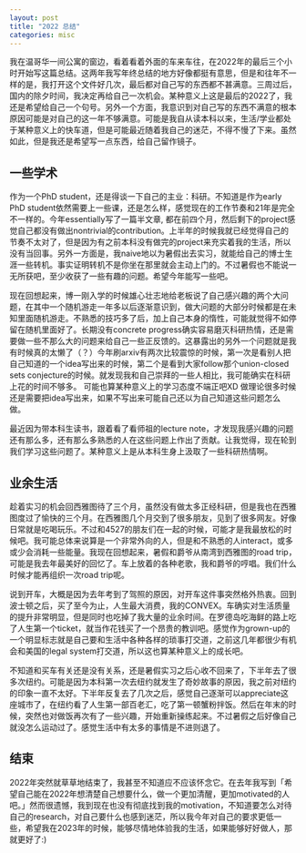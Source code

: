 ```yaml
---
layout: post
title: "2022 总结"
categories: misc
---
```


我在温哥华一间公寓的窗边，看着看着外面的车来车往，在2022年的最后三个小时开始写这篇总结。这两年我写年终总结的地方好像都挺有意思，但是和往年不一样的是，我打开这个文件好几次，最后都对自己写的东西都不甚满意。三周过后，国内的除夕时间，我决定再给自己一次机会。某种意义上这是最后的2022了，我还是希望给自己一个句号。另外一个方面，我意识到对自己写的东西不满意的根本原因可能是对自己的这一年不够满意。可能是我自从读本科以来，生活/学业都处于某种意义上的快车道，但是可能最近随着我自己的迷茫，不得不慢了下来。虽然如此，但是我还是希望写一点东西，给自己留作镜子。

## 一些学术

作为一个PhD student，还是得谈一下自己的主业：科研。不知道是作为early PhD student依然需要上一些课，还是怎么样，感觉现在的工作节奏和21年是完全不一样的。今年essentially写了一篇半文章, 都在前四个月，然后剩下的project感觉自己都没有做出nontrivial的contribution。上半年的时候我就已经觉得自己的节奏不太对了，但是因为有之前本科没有做完的project来充实着我的生活，所以没有当回事。另外一方面是，我naive地以为暑假出去实习，就能给自己的博士生涯一些转机。事实证明转机不是你坐在那里就会主动上门的。不过暑假也不能说一无所获吧，至少收获了一些有趣的问题。希望今年能写一些吧。

现在回想起来，博一刚入学的时候雄心壮志地给老板说了自己感兴趣的两个大问题，在其中一个随机游走一年多以后逐渐意识到，做大问题的大部分时候都是在未知里面随机游走。不熟悉的技巧多了后，加上自己本身的惰性，可能就觉得不如停留在随机里面好了。长期没有concrete progress确实容易磨灭科研热情，还是需要做一些不那么大的问题来给自己一些正反馈的。这暴露出的另外一个问题就是我有时候真的太懒了（？）今年刷arxiv有两次比较震惊的时候，第一次是看别人把自己知道的一个idea写出来的时候，第二个是看到大家follow那个union-closed sets conjecture的时候。就发现我和自己崇拜的一些人相比，我可能确实在科研上花的时间不够多。 可能也算某种意义上的学习态度不端正吧XD 做理论很多时候还是需要把idea写出来，如果不写出来可能自己还以为自己知道这些问题怎么做。

最近因为带本科生读书，跟着看了看师祖的lecture note，才发现我感兴趣的问题还有那么多，还有那么多熟悉的人在这些问题上作出了贡献。让我觉得，现在轮到我们学习这些问题了。某种意义上是从本科生身上汲取了一些科研热情啊。

## 业余生活

趁着实习的机会回西雅图待了三个月，虽然没有做太多正经科研，但是我也在西雅图度过了愉快的三个月。在西雅图几个月交到了很多朋友，见到了很多网友。好像日常就是吃喝玩乐。不过和4527的朋友们在一起的时候，可能才是我最放松的时候吧。我可能总体来说算是一个非常外向的人，但是和不熟悉的人interact，或多或少会消耗一些能量。我现在回想起来，暑假和爵爷从南湾到西雅图的road trip，可能是我去年最美好的回忆了。车上放着的各种老歌，我和爵爷的哼唱。我们什么时候才能再组织一次road trip呢。

说到开车，大概是因为去年考到了驾照的原因，对开车这件事突然格外热衷。回到波士顿之后，买了至今为止，人生最大消费，我的CONVEX。车确实对生活质量的提升非常明显，但是同时也吃掉了我大量的业余时间。在罗德岛吃海鲜的路上吃了人生第一个ticket，就当作花钱买了一个昂贵的教训吧。感觉作为grown-up的一个明显标志就是自己要和生活中各种各样的琐事打交道，之前这几年都很少有机会和美国的legal system打交道，所以这也算某种意义上的成长吧。

不知道和买车有关还是没有关系，还是暑假实习之后心收不回来了，下半年去了很多次纽约。可能是因为本科第一次去纽约就发生了奇妙故事的原因，我之前对纽约的印象一直不太好。下半年反复去了几次之后，感觉自己逐渐可以appreciate这座城市了，在纽约看了人生第一部百老汇，吃了第一顿蟹粉拌饭。然后在年末的时候，突然也对做饭再次有了一些兴趣，开始重新操练起来。不过暑假之后好像自己就没怎么运动过了。感觉生活中有太多的事情是不进则退了。

## 结束

2022年突然就草草地结束了，我甚至不知道应不应该怀念它。在去年我写到「希望自己能在2022年想清楚自己想要什么，做一个更加清醒，更加motivated的人吧。」然而很遗憾，我到现在也没有彻底找到我的motivation，不知道要怎么对待自己的research，对自己要什么也感到迷茫，所以我今年对自己的要求更低一些，希望我在2023年的时候，能够尽情地体验我的生活，如果能够好好做人，那就更好了:)
